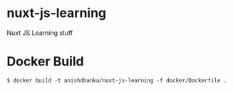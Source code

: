 # nuxt-js-learning
Nuxt JS Learning stuff

# Docker Build
``
$ docker build -t anishdhanka/nuxt-js-learning -f docker/Dockerfile .
``
